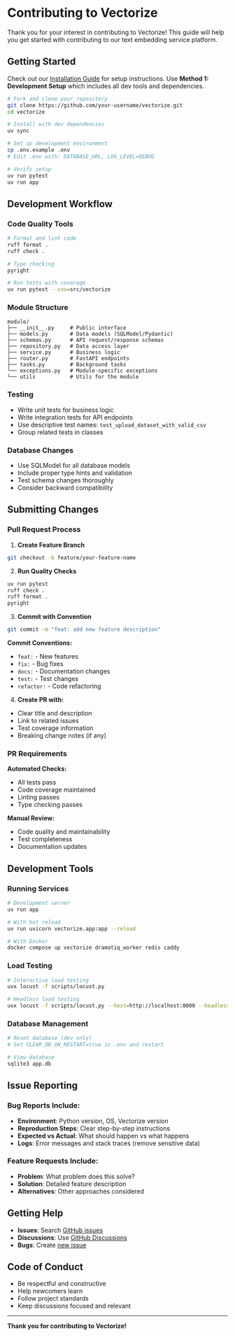 
# Contributing to Vectorize

Thank you for your interest in contributing to Vectorize! This guide will help you get started with contributing to our text embedding service platform.


## Getting Started

Check out our [Installation Guide](installation.md) for setup instructions. Use **Method 1: Development Setup** which includes all dev tools and dependencies.

```bash
# Fork and clone your repository
git clone https://github.com/your-username/vectorize.git
cd vectorize

# Install with dev dependencies
uv sync

# Set up development environment
cp .env.example .env
# Edit .env with: DATABASE_URL, LOG_LEVEL=DEBUG

# Verify setup
uv run pytest
uv run app
```


## Development Workflow

### Code Quality Tools

```bash
# Format and lint code
ruff format .
ruff check .

# Type checking
pyright

# Run tests with coverage
uv run pytest --cov=src/vectorize
```

### Module Structure

```
module/
├── __init__.py     # Public interface
├── models.py       # Data models (SQLModel/Pydantic)
├── schemas.py      # API request/response schemas
├── repository.py   # Data access layer
├── service.py      # Business logic
├── router.py       # FastAPI endpoints
├── tasks.py        # Background tasks
└── exceptions.py   # Module-specific exceptions
└── utils           # Utils for the module
```

### Testing

- Write unit tests for business logic
- Write integration tests for API endpoints
- Use descriptive test names: `test_upload_dataset_with_valid_csv`
- Group related tests in classes

### Database Changes

- Use SQLModel for all database models
- Include proper type hints and validation
- Test schema changes thoroughly
- Consider backward compatibility


## Submitting Changes

### Pull Request Process

1. **Create Feature Branch**

```bash
git checkout -b feature/your-feature-name
```

2. **Run Quality Checks**

```bash
uv run pytest
ruff check .
ruff format .
pyright
```

3. **Commit with Convention**

```bash
git commit -m "feat: add new feature description"
```

**Commit Conventions:**

- `feat:` - New features
- `fix:` - Bug fixes
- `docs:` - Documentation changes
- `test:` - Test changes
- `refactor:` - Code refactoring

4. **Create PR with:**

- Clear title and description
- Link to related issues
- Test coverage information
- Breaking change notes (if any)

### PR Requirements

**Automated Checks:**

- All tests pass
- Code coverage maintained
- Linting passes
- Type checking passes

**Manual Review:**

- Code quality and maintainability
- Test completeness
- Documentation updates


## Development Tools

### Running Services

```bash
# Development server
uv run app

# With hot reload
uv run uvicorn vectorize.app:app --reload

# With Docker
docker compose up vectorize dramatiq_worker redis caddy
```

### Load Testing

```bash
# Interactive load testing
uvx locust -f scripts/locust.py

# Headless load testing
uvx locust -f scripts/locust.py --host=http://localhost:8000 --headless --users 10 --run-time 1m
```

### Database Management

```bash
# Reset database (dev only)
# Set CLEAR_DB_ON_RESTART=true in .env and restart

# View database
sqlite3 app.db
```


## Issue Reporting

### Bug Reports Include:

- **Environment**: Python version, OS, Vectorize version
- **Reproduction Steps**: Clear step-by-step instructions
- **Expected vs Actual**: What should happen vs what happens
- **Logs**: Error messages and stack traces (remove sensitive data)

### Feature Requests Include:

- **Problem**: What problem does this solve?
- **Solution**: Detailed feature description
- **Alternatives**: Other approaches considered


## Getting Help

- **Issues**: Search [GitHub issues](https://github.com/yukasama/vectorize/issues)
- **Discussions**: Use [GitHub Discussions](https://github.com/yukasama/vectorize/discussions)
- **Bugs**: Create [new issue](https://github.com/yukasama/vectorize/issues/new)


## Code of Conduct

- Be respectful and constructive
- Help newcomers learn
- Follow project standards
- Keep discussions focused and relevant

---

**Thank you for contributing to Vectorize!**
